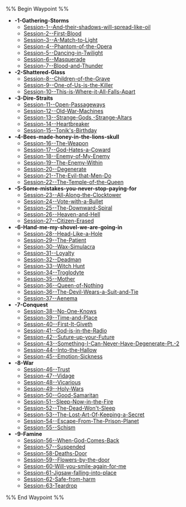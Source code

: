 %% Begin Waypoint %%
- **-1-Gathering-Storms**
	- [Session-1--And-their-shadows-will-spread-like-oil](-1-Gathering-Storms/Session-1--And-their-shadows-will-spread-like-oil.md)
	- [Session-2--First-Blood](-1-Gathering-Storms/Session-2--First-Blood.md)
	- [Session-3--A-Match-to-Light](-1-Gathering-Storms/Session-3--A-Match-to-Light.md)
	- [Session-4--Phantom-of-the-Opera](-1-Gathering-Storms/Session-4--Phantom-of-the-Opera.md)
	- [Session-5--Dancing-in-Twilight](-1-Gathering-Storms/Session-5--Dancing-in-Twilight.md)
	- [Session-6--Masquerade](-1-Gathering-Storms/Session-6--Masquerade.md)
	- [Session-7--Blood-and-Thunder](-1-Gathering-Storms/Session-7--Blood-and-Thunder.md)
- **-2-Shattered-Glass**
	- [Session-8--Children-of-the-Grave](-2-Shattered-Glass/Session-8--Children-of-the-Grave.md)
	- [Session-9--One-of-Us-is-the-Killer](-2-Shattered-Glass/Session-9--One-of-Us-is-the-Killer.md)
	- [Session-10--This-is-Where-it-All-Falls-Apart](-2-Shattered-Glass/Session-10--This-is-Where-it-All-Falls-Apart.md)
- **-3-Dire-Straits**
	- [Session-11--Open-Passageways](-3-Dire-Straits/Session-11--Open-Passageways.md)
	- [Session-12--Old-War-Machines](-3-Dire-Straits/Session-12--Old-War-Machines.md)
	- [Session-13--Strange-Gods,-Strange-Altars](-3-Dire-Straits/Session-13--Strange-Gods,-Strange-Altars.md)
	- [Session-14--Heartbreaker](-3-Dire-Straits/Session-14--Heartbreaker.md)
	- [Session-15--Tonik's-Birthday](-3-Dire-Straits/Session-15--Tonik's-Birthday.md)
- **-4-Bees-made-honey-in-the-lions-skull**
	- [Session-16--The-Weapon](-4-Bees-made-honey-in-the-lions-skull/Session-16--The-Weapon.md)
	- [Session-17--God-Hates-a-Coward](-4-Bees-made-honey-in-the-lions-skull/Session-17--God-Hates-a-Coward.md)
	- [Session-18--Enemy-of-My-Enemy](-4-Bees-made-honey-in-the-lions-skull/Session-18--Enemy-of-My-Enemy.md)
	- [Session-19--The-Enemy-Within](-4-Bees-made-honey-in-the-lions-skull/Session-19--The-Enemy-Within.md)
	- [Session-20--Degenerate](-4-Bees-made-honey-in-the-lions-skull/Session-20--Degenerate.md)
	- [Session-21--The-Evil-that-Men-Do](-4-Bees-made-honey-in-the-lions-skull/Session-21--The-Evil-that-Men-Do.md)
	- [Session-22--The-Temple-of-the-Queen](-4-Bees-made-honey-in-the-lions-skull/Session-22--The-Temple-of-the-Queen.md)
- **-5-Some-mistakes-you-never-stop-paying-for**
	- [Session-23--All-Along-the-Clocktower](-5-Some-mistakes-you-never-stop-paying-for/Session-23--All-Along-the-Clocktower.md)
	- [Session-24--Vote-with-a-Bullet](-5-Some-mistakes-you-never-stop-paying-for/Session-24--Vote-with-a-Bullet.md)
	- [Session-25--The-Downward-Spiral](-5-Some-mistakes-you-never-stop-paying-for/Session-25--The-Downward-Spiral.md)
	- [Session-26--Heaven-and-Hell](-5-Some-mistakes-you-never-stop-paying-for/Session-26--Heaven-and-Hell.md)
	- [Session-27--Citizen-Erased](-5-Some-mistakes-you-never-stop-paying-for/Session-27--Citizen-Erased.md)
- **-6-Hand-me-my-shovel-we-are-going-in**
	- [Session-28--Head-Like-a-Hole](-6-Hand-me-my-shovel-we-are-going-in/Session-28--Head-Like-a-Hole.md)
	- [Session-29--The-Patient](-6-Hand-me-my-shovel-we-are-going-in/Session-29--The-Patient.md)
	- [Session-30--Wax-Simulacra](-6-Hand-me-my-shovel-we-are-going-in/Session-30--Wax-Simulacra.md)
	- [Session-31--Loyalty](-6-Hand-me-my-shovel-we-are-going-in/Session-31--Loyalty.md)
	- [Session-32--Deadman](-6-Hand-me-my-shovel-we-are-going-in/Session-32--Deadman.md)
	- [Session-33--Witch Hunt](-6-Hand-me-my-shovel-we-are-going-in/Session-33--Witch%20Hunt.md)
	- [Session-34--Troglodyte](-6-Hand-me-my-shovel-we-are-going-in/Session-34--Troglodyte.md)
	- [Session-35--Mother](-6-Hand-me-my-shovel-we-are-going-in/Session-35--Mother.md)
	- [Session-36--Queen-of-Nothing](-6-Hand-me-my-shovel-we-are-going-in/Session-36--Queen-of-Nothing.md)
	- [Session-36--The-Devil-Wears-a-Suit-and-Tie](-6-Hand-me-my-shovel-we-are-going-in/Session-36--The-Devil-Wears-a-Suit-and-Tie.md)
	- [Session-37--Aenema](-6-Hand-me-my-shovel-we-are-going-in/Session-37--Aenema.md)
- **-7-Conquest**
	- [Session-38--No-One-Knows](-7-Conquest/Session-38--No-One-Knows.md)
	- [Session-39--Time-and-Place](-7-Conquest/Session-39--Time-and-Place.md)
	- [Session-40--First-It-Giveth](-7-Conquest/Session-40--First-It-Giveth.md)
	- [Session-41--God-is-in-the-Radio](-7-Conquest/Session-41--God-is-in-the-Radio.md)
	- [Session-42--Suture-up-your-Future](-7-Conquest/Session-42--Suture-up-your-Future.md)
	- [Session-43--Something-I-Can-Never-Have-Degenerate-Pt.-2](-7-Conquest/Session-43--Something-I-Can-Never-Have-Degenerate-Pt.-2.md)
	- [Session-44--Into-the-Hallow](-7-Conquest/Session-44--Into-the-Hallow.md)
	- [Session-45--Emotion-Sickness](-7-Conquest/Session-45--Emotion-Sickness.md)
- **-8-War**
	- [Session-46--Trust](-8-War/Session-46--Trust.md)
	- [Session-47--Vidage](-8-War/Session-47--Vidage.md)
	- [Session-48--Vicarious](-8-War/Session-48--Vicarious.md)
	- [Session-49--Holy-Wars](-8-War/Session-49--Holy-Wars.md)
	- [Session-50--Good-Samaritan](-8-War/Session-50--Good-Samaritan.md)
	- [Session-51--Sleep-Now-in-the-Fire](-8-War/Session-51--Sleep-Now-in-the-Fire.md)
	- [Session-52--The-Dead-Won't-Sleep](-8-War/Session-52--The-Dead-Won't-Sleep.md)
	- [Session-53--The-Lost-Art-Of-Keeping-a-Secret](-8-War/Session-53--The-Lost-Art-Of-Keeping-a-Secret.md)
	- [Session-54--Escape-From-The-Prison-Planet](-8-War/Session-54--Escape-From-The-Prison-Planet.md)
	- [Session-55--Schism](-8-War/Session-55--Schism.md)
- **-9-Famine**
	- [Session-56--When-God-Comes-Back](-9-Famine/Session-56--When-God-Comes-Back.md)
	- [Session-57--Suspended](-9-Famine/Session-57--Suspended.md)
	- [Session-58-Deaths-Door](-9-Famine/Session-58-Deaths-Door.md)
	- [Session-59--Flowers-by-the-door](-9-Famine/Session-59--Flowers-by-the-door.md)
	- [Session-60-Will-you-smile-again-for-me](-9-Famine/Session-60-Will-you-smile-again-for-me.md)
	- [Session-61-Jigsaw-falling-into-place](-9-Famine/Session-61-Jigsaw-falling-into-place.md)
	- [Session-62-Safe-from-harm](-9-Famine/Session-62-Safe-from-harm.md)
	- [Session-63-Teardrop](-9-Famine/Session-63-Teardrop.md)

%% End Waypoint %%